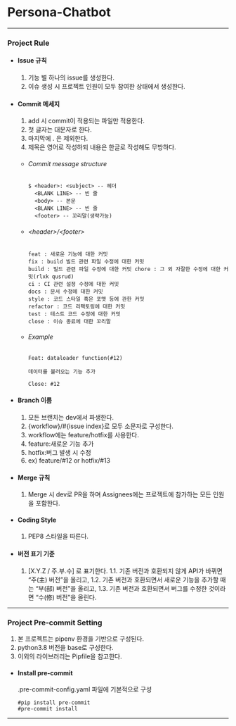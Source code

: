 # Persona-Chatbot

---
### Project Rule
* #### Issue 규칙
  1. 기능 별 하나의 issue를 생성한다.
  2. 이슈 생성 시 프로젝트 인원이 모두 참여한 상태에서 생성한다.


* #### Commit 메세지

  1. add 시 commit이 적용되는 파일만 적용한다.
  2. 첫 글자는 대문자로 한다.
  3. 마지막에 . 은 제외한다. 
  4. 제목은 영어로 작성하되 내용은 한글로 작성해도 무방하다.

    * ###### Commit message structure
      ```
      $ <header>: <subject> -- 헤더 
        <BLANK LINE> -- 빈 줄 
        <body> -- 본문 
        <BLANK LINE> -- 빈 줄 
        <footer> -- 꼬리말(생략가능)
      ```
    * ###### \<header>/\<footer>
      ```
      feat : 새로운 기능에 대한 커밋 
      fix : build 빌드 관련 파일 수정에 대한 커밋 
      build : 빌드 관련 파일 수정에 대한 커밋 chore : 그 외 자잘한 수정에 대한 커밋(rlxk qusrud) 
      ci : CI 관련 설정 수정에 대한 커밋 
      docs : 문서 수정에 대한 커밋 
      style : 코드 스타일 혹은 포맷 등에 관한 커밋 
      refactor : 코드 리팩토링에 대한 커밋 
      test : 테스트 코드 수정에 대한 커밋
      close : 이슈 종료에 대한 꼬리말
      ```
    * ###### Example
      ```
      Feat: dataloader function(#12)

      데이터를 불러오는 기능 추가

      Close: #12
      ```


* #### Branch 이름
  1. 모든 브랜치는 dev에서 파생한다.
  2. {workflow}/#{issue index}로 모두 소문자로 구성한다.
  3. workflow에는 feature/hotfix를 사용한다.
  4. feature:새로운 기능 추가
  5. hotfix:버그 발생 시 수정
  6. ex) feature/#12 or hotfix/#13


* #### Merge 규칙
  1. Merge 시 dev로 PR을 하며 Assignees에는 프로젝트에 참가하는 모든 인원을 포함한다.

* #### Coding Style
  1. PEP8 스타일을 따른다.

* #### 버전 표기 기준
  1. [X.Y.Z / 주.부.수] 로 표기한다.
  1.1. 기존 버전과 호환되지 않게 API가 바뀌면 “주(主) 버전”을 올리고,
  1.2. 기존 버전과 호환되면서 새로운 기능을 추가할 때는 “부(部) 버전”을 올리고,
  1.3. 기존 버전과 호환되면서 버그를 수정한 것이라면 “수(修) 버전”을 올린다.
---
### Project Pre-commit Setting
1. 본 프로젝트는 pipenv 환경을 기반으로 구성된다.
2. python3.8 버전을 base로 구성한다.
3. 이외의 라이브러리는 Pipfile을 참고한다.
* #### Install pre-commit
    .pre-commit-config.yaml 파일에 기본적으로 구성
    
    ```
    #pip install pre-commit
    #pre-commit install
    ```


---